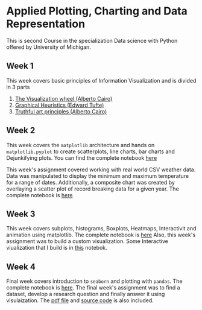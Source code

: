 # Applied Plotting, Charting and Data Representation
This is second Course in the specialization Data science with Python offered by University of Michigan.

## Week 1
This week covers basic principles of Information Visualization and is divided in 3 parts
1. [The Visualization wheel (Alberto Cairo)](https://github.com/sumitkant/UoM_C2_Applied_Plotting_Charting_DataRep/wiki/Week-1.1-Visualization-Wheel)
2. [Graphical Heuristics (Edward Tufte)](https://github.com/sumitkant/UoM_C2_Applied_Plotting_Charting_DataRep/wiki/Week-1.2-Graphical-Heuristics)
3. [Truthful art principles (Alberto Cairo)](https://github.com/sumitkant/UoM_C2_Applied_Plotting_Charting_DataRep/wiki/Week-1.3:-Qualities-of-Good-Visualization)

## Week 2
This week covers the `matplotlib` architecture and hands on `matplotlib.pyplot` to create scatterplots, line charts, bar charts and Dejunkifying plots. You can find the complete notebook [here](https://github.com/sumitkant/UoM_C2_Applied_Plotting_Charting_DataRep/blob/master/Week%202/Week2.ipynb)

This week's assignment covered working with real world CSV weather data. Data was manipulated to display the minimum and maximum temperature for a range of dates. Additionally, a composite chart was created by overlaying a scatter plot of record breaking data for a given year. The complete notebook is [here](https://github.com/sumitkant/Coursera-UoM_Applied_Plotting_Charting_and_DataRepresentation/blob/master/Week%202/Assignment2.ipynb)

## Week 3
This week covers subplots, histograms, Boxplots, Heatmaps, Interactivit and animation using matplotlib. The complete notebook is [here](https://github.com/sumitkant/Coursera-UoM_Applied_Plotting_Charting_and_DataRepresentation/blob/master/Week%203/Week3.ipynb)
Also, this week's assignment was to build a custom visualization. Some Interactive viualization that I build is in [this](https://github.com/sumitkant/Coursera-UoM_Applied_Plotting_Charting_and_DataRepresentation/blob/master/Week%203/Assignment%203.ipynb) notebok.

## Week 4
Final week covers introduction to `seaborn` and plotting with `pandas`. The complete notebook is [here](https://github.com/sumitkant/Coursera-UoM_Applied_Plotting_Charting_and_DataRepresentation/blob/master/Week%204/Week4.ipynb). The final week's assignment was to find a dataset, develop a research question and finally answer it using visulaization. The [pdf file](https://github.com/sumitkant/Coursera-UoM_Applied_Plotting_Charting_and_DataRepresentation/blob/master/Week%204/Assignment%204.pdf) and [source code](https://github.com/sumitkant/Coursera-UoM_Applied_Plotting_Charting_and_DataRepresentation/blob/master/Week%204/Assignment4.ipynb) is also included.
